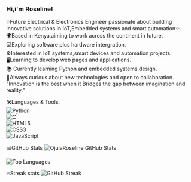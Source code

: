 ### Hi,i'm Roseline!

💡Future Electrical & Electronics Engineer passionate about building innovative solutions in IoT,Embedded systems and smart automation✨.<br/>
🌍Based in Kenya,aiming to work across the continent in future.<br/>
💻Exploring software plus hardware intergration.<br/>
⚙️Interested in IoT systems,smart devices and automation projects.<br/>
🖥️Learning to develop web pages and applications.<br/>
📚 Currently learning Python and embedded systems design.<br/>
🚀Always curious about new technologies and open to collaboration.<br/>
 "Innovation is the best when it Bridges the gap between imagination and reality."<br/>

 🛠️Languages & Tools.<br/>
 ![Python](https://img.shields.io/badge/Python-3776AB?style=for-the-badge&logo=python&logoColor=white)  
![C](https://img.shields.io/badge/C-00599C?style=for-the-badge&logo=c&logoColor=white)  
 ![HTML5](https://img.shields.io/badge/HTML5-E34F26?style=for-the-badge&logo=html5&logoColor=white)  
![CSS3](https://img.shields.io/badge/CSS3-1572B6?style=for-the-badge&logo=css3&logoColor=white)  
![JavaScript](https://img.shields.io/badge/JavaScript-F7DF1E?style=for-the-badge&logo=javascript&logoColor=black)

📊GitHub Stats
![OjulaRoseline GitHub Stats](https://github-readme-stats.vercel.app/api?username=OjulaRoseline&show_icons=true&theme=radical)  

![Top Languages](https://github-readme-stats.vercel.app/api/top-langs/?username=OjulaRoseline&layout=compact&theme=radical) 

🔥Streak stats
![GitHub Streak](https://github-readme-streak-stats.herokuapp.com/?user=OjulaRoseline&theme=tokyonight)

